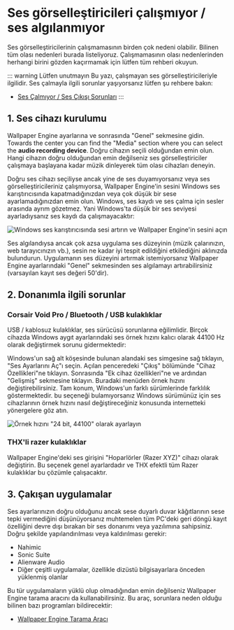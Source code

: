 # Ses görselleştiricileri çalışmıyor / ses algılanmıyor

Ses görselleştiricilerinin çalışmamasının birden çok nedeni olabilir. Bilinen tüm olası nedenleri burada listeliyoruz. Çalışmamasının olası nedenlerinden herhangi birini gözden kaçırmamak için lütfen tüm rehberi okuyun.

::: warning Lütfen unutmayın Bu yazı, çalışmayan ses görselleştiricileriyle ilgilidir. Ses çalmayla ilgili sorunlar yaşıyorsanız lütfen şu rehbere bakın:

* [Ses Çalmıyor / Ses Çıkışı Sorunları](/audio/nosound)
:::


## 1. Ses cihazı kurulumu
Wallpaper Engine ayarlarına ve sonrasında "Genel" sekmesine gidin. Towards the center you can find the "Media" section where you can select the **audio recording device**. Doğru cihazın seçili olduğundan emin olun. Hangi cihazın doğru olduğundan emin değilseniz ses görselleştiriciler çalışmaya başlayana kadar müzik dinleyerek tüm olası cihazları deneyin.

Doğru ses cihazı seçiliyse ancak yine de ses duyamıyorsanız veya ses görselleştiricileriniz çalışmıyorsa, Wallpaper Engine'in sesini Windows ses karıştırıcısında kapatmadığınızdan veya çok düşük bir sese ayarlamadığınızdan emin olun. Windows, ses kaydı ve ses çalma için sesler arasında ayrım gözetmez. Yani Windows'ta düşük bir ses seviyesi ayarladıysanız ses kaydı da çalışmayacaktır:

![Windows ses karıştırıcısında sesi artırın ve Wallpaper Engine'in sesini açın](./audiomixer.png)

Ses algılandıysa ancak çok azsa uygulama ses düzeyinin (müzik çalarınızın, web tarayıcınızın vb.), sesin ne kadar iyi tespit edildiğini etkilediğini aklınızda bulundurun. Uygulamanın ses düzeyini artırmak istemiyorsanız Wallpaper Engine ayarlarındaki "Genel" sekmesinden ses algılamayı artırabilirsiniz (varsayılan kayıt ses değeri 50'dir).

## 2. Donanımla ilgili sorunlar

### Corsair Void Pro / Bluetooth / USB kulaklıklar

USB / kablosuz kulaklıklar, ses sürücüsü sorunlarına eğilimlidir. Birçok cihazda Windows aygıt ayarlarındaki ses örnek hızını kalıcı olarak 44100 Hz olarak değiştirmek sorunu gidermektedir:

Windows'un sağ alt köşesinde bulunan alandaki ses simgesine sağ tıklayın, "Ses Ayarlarını Aç"ı seçin. Açılan penceredeki "Çıkış" bölümünde "Cihaz Özellikleri"ne tıklayın. Sonrasında "Ek cihaz özellikleri"ne ve ardından "Gelişmiş" sekmesine tıklayın. Buradaki menüden örnek hızını değiştirebilirsiniz. Tam konum, Windows'un farklı sürümlerinde farklılık göstermektedir. bu seçeneği bulamıyorsanız Windows sürümünüz için ses cihazlarının örnek hızını nasıl değiştireceğiniz konusunda internetteki yönergelere göz atın.

![Örnek hızını "24 bit, 44100" olarak ayarlayın](./samplingrate.png)

### THX'li razer kulaklıklar

Wallpaper Engine'deki ses girişini "Hoparlörler (Razer XYZ)" cihazı olarak değiştirin. Bu seçenek genel ayarlardadır ve THX efektli tüm Razer kulaklıklar bu çözümle çalışacaktır.

## 3. Çakışan uygulamalar

Ses ayarlarınızın doğru olduğunu ancak sese duyarlı duvar kâğıtlarının sese tepki vermediğini düşünüyorsanız muhtemelen tüm PC'deki geri döngü kayıt özelliğini devre dışı bırakan bir ses donanımı veya yazılımına sahipsiniz. Doğru şekilde yapılandırılması veya kaldırılması gerekir:

* Nahimic
* Sonic Suite
* Alienware Audio
* Diğer çeşitli uygulamalar, özellikle dizüstü bilgisayarlara önceden yüklenmiş olanlar

Bu tür uygulamaların yüklü olup olmadığından emin değilseniz Wallpaper Engine tarama aracını da kullanabilirsiniz. Bu araç, sorunlara neden olduğu bilinen bazı programları bildirecektir:

* [Wallpaper Engine Tarama Aracı](/debug/scantool.html)

